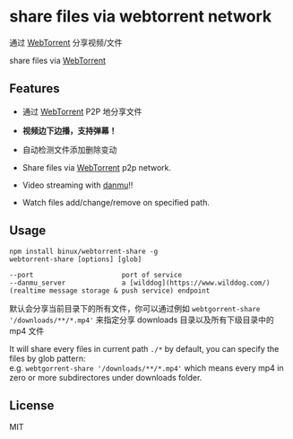 share files via webtorrent network
==================================

通过 [WebTorrent] 分享视频/文件

share files via [WebTorrent]


Features
--------

* 通过 [WebTorrent] P2P 地分享文件
* **视频边下边播，支持弹幕！**
* 自动检测文件添加删除变动


* Share files via [WebTorrent] p2p network.
* Video streaming with [danmu](https://en.wikipedia.org/wiki/Bilibili#Features)!!
* Watch files add/change/remove on specified path.


Usage
-----

```
npm install binux/webtorrent-share -g
webtorrent-share [options] [glob]

--port                      port of service
--danmu_server              a [wilddog](https://www.wilddog.com/) (realtime message storage & push service) endpoint

```

默认会分享当前目录下的所有文件，你可以通过例如 `webtgorrent-share '/downloads/**/*.mp4'` 来指定分享 downloads 目录以及所有下级目录中的 mp4 文件

It will share every files in current path `./*` by default, you can specify the files by glob pattern:  
e.g. `webtgorrent-share '/downloads/**/*.mp4'` which means every mp4 in zero or more subdirectores under downloads folder.


License
-------
MIT


[WebTorrent]:           https://github.com/feross/webtorrent
